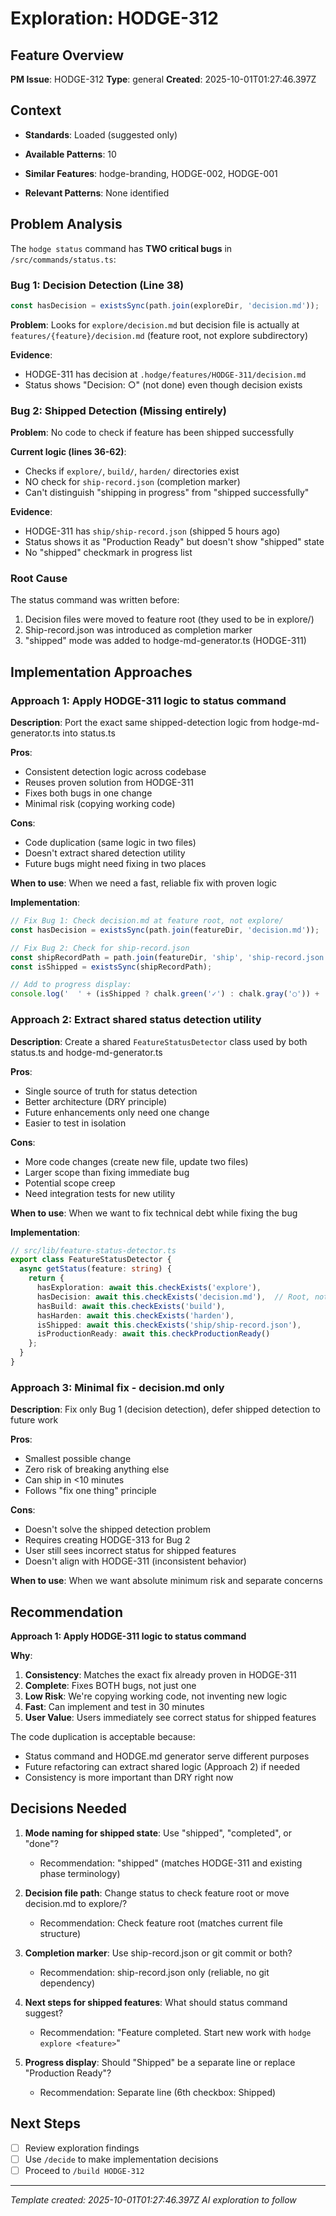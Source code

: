 # Exploration: HODGE-312

## Feature Overview
**PM Issue**: HODGE-312
**Type**: general
**Created**: 2025-10-01T01:27:46.397Z

## Context
- **Standards**: Loaded (suggested only)
- **Available Patterns**: 10

- **Similar Features**: hodge-branding, HODGE-002, HODGE-001
- **Relevant Patterns**: None identified

## Problem Analysis

The `hodge status` command has **TWO critical bugs** in `/src/commands/status.ts`:

### Bug 1: Decision Detection (Line 38)
```typescript
const hasDecision = existsSync(path.join(exploreDir, 'decision.md'));
```
**Problem**: Looks for `explore/decision.md` but decision file is actually at `features/{feature}/decision.md` (feature root, not explore subdirectory)

**Evidence**:
- HODGE-311 has decision at `.hodge/features/HODGE-311/decision.md`
- Status shows "Decision: ○" (not done) even though decision exists

### Bug 2: Shipped Detection (Missing entirely)
**Problem**: No code to check if feature has been shipped successfully

**Current logic (lines 36-62)**:
- Checks if `explore/`, `build/`, `harden/` directories exist
- NO check for `ship-record.json` (completion marker)
- Can't distinguish "shipping in progress" from "shipped successfully"

**Evidence**:
- HODGE-311 has `ship/ship-record.json` (shipped 5 hours ago)
- Status shows it as "Production Ready" but doesn't show "shipped" state
- No "shipped" checkmark in progress list

### Root Cause
The status command was written before:
1. Decision files were moved to feature root (they used to be in explore/)
2. Ship-record.json was introduced as completion marker
3. "shipped" mode was added to hodge-md-generator.ts (HODGE-311)

## Implementation Approaches

### Approach 1: Apply HODGE-311 logic to status command
**Description**: Port the exact same shipped-detection logic from hodge-md-generator.ts into status.ts

**Pros**:
- Consistent detection logic across codebase
- Reuses proven solution from HODGE-311
- Fixes both bugs in one change
- Minimal risk (copying working code)

**Cons**:
- Code duplication (same logic in two files)
- Doesn't extract shared detection utility
- Future bugs might need fixing in two places

**When to use**: When we need a fast, reliable fix with proven logic

**Implementation**:
```typescript
// Fix Bug 1: Check decision.md at feature root, not explore/
const hasDecision = existsSync(path.join(featureDir, 'decision.md'));

// Fix Bug 2: Check for ship-record.json
const shipRecordPath = path.join(featureDir, 'ship', 'ship-record.json');
const isShipped = existsSync(shipRecordPath);

// Add to progress display:
console.log('  ' + (isShipped ? chalk.green('✓') : chalk.gray('○')) + ' Shipped');
```

### Approach 2: Extract shared status detection utility
**Description**: Create a shared `FeatureStatusDetector` class used by both status.ts and hodge-md-generator.ts

**Pros**:
- Single source of truth for status detection
- Better architecture (DRY principle)
- Future enhancements only need one change
- Easier to test in isolation

**Cons**:
- More code changes (create new file, update two files)
- Larger scope than fixing immediate bug
- Potential scope creep
- Need integration tests for new utility

**When to use**: When we want to fix technical debt while fixing the bug

**Implementation**:
```typescript
// src/lib/feature-status-detector.ts
export class FeatureStatusDetector {
  async getStatus(feature: string) {
    return {
      hasExploration: await this.checkExists('explore'),
      hasDecision: await this.checkExists('decision.md'),  // Root, not explore/
      hasBuild: await this.checkExists('build'),
      hasHarden: await this.checkExists('harden'),
      isShipped: await this.checkExists('ship/ship-record.json'),
      isProductionReady: await this.checkProductionReady()
    };
  }
}
```

### Approach 3: Minimal fix - decision.md only
**Description**: Fix only Bug 1 (decision detection), defer shipped detection to future work

**Pros**:
- Smallest possible change
- Zero risk of breaking anything else
- Can ship in <10 minutes
- Follows "fix one thing" principle

**Cons**:
- Doesn't solve the shipped detection problem
- Requires creating HODGE-313 for Bug 2
- User still sees incorrect status for shipped features
- Doesn't align with HODGE-311 (inconsistent behavior)

**When to use**: When we want absolute minimum risk and separate concerns

## Recommendation

**Approach 1: Apply HODGE-311 logic to status command**

**Why**:
1. **Consistency**: Matches the exact fix already proven in HODGE-311
2. **Complete**: Fixes BOTH bugs, not just one
3. **Low Risk**: We're copying working code, not inventing new logic
4. **Fast**: Can implement and test in 30 minutes
5. **User Value**: Users immediately see correct status for shipped features

The code duplication is acceptable because:
- Status command and HODGE.md generator serve different purposes
- Future refactoring can extract shared logic (Approach 2) if needed
- Consistency is more important than DRY right now

## Decisions Needed

1. **Mode naming for shipped state**: Use "shipped", "completed", or "done"?
   - Recommendation: "shipped" (matches HODGE-311 and existing phase terminology)

2. **Decision file path**: Change status to check feature root or move decision.md to explore/?
   - Recommendation: Check feature root (matches current file structure)

3. **Completion marker**: Use ship-record.json or git commit or both?
   - Recommendation: ship-record.json only (reliable, no git dependency)

4. **Next steps for shipped features**: What should status command suggest?
   - Recommendation: "Feature completed. Start new work with `hodge explore <feature>`"

5. **Progress display**: Should "Shipped" be a separate line or replace "Production Ready"?
   - Recommendation: Separate line (6th checkbox: Shipped)

## Next Steps
- [ ] Review exploration findings
- [ ] Use `/decide` to make implementation decisions
- [ ] Proceed to `/build HODGE-312`

---
*Template created: 2025-10-01T01:27:46.397Z*
*AI exploration to follow*
